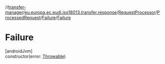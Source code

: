 //[transfer-manager](../../../../../index.md)/[eu.europa.ec.eudi.iso18013.transfer.response](../../../index.md)/[RequestProcessor](../../index.md)/[ProcessedRequest](../index.md)/[Failure](index.md)/[Failure](-failure.md)

# Failure

[androidJvm]\
constructor(error: [Throwable](https://kotlinlang.org/api/latest/jvm/stdlib/kotlin/-throwable/index.html))
